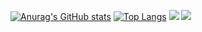 
[![Anurag's GitHub stats](https://github-readme-stats.vercel.app/api?username=ryuichi3811&show_icons=true)](https://github.com/ryuichi3811)
[![Top Langs](https://github-readme-stats.vercel.app/api/top-langs/?username=ryuichi3811&layout=compact)](https://github.com/ryuichi3811)
[![](http://github-profile-summary-cards.vercel.app/api/cards/productive-time?username=ryuichi3811&utcOffset=9&theme=github)](https://github.com/ryuichi3811)
[![](http://github-profile-summary-cards.vercel.app/api/cards/profile-details?username=ryuichi3811&theme=github)](https://github.com/ryuichi3811)
